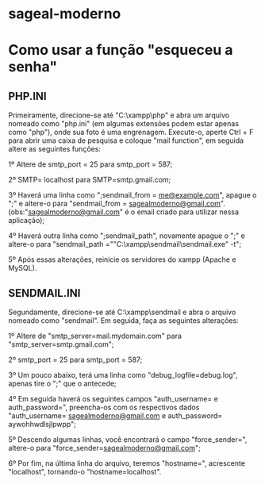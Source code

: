 # sageal-moderno

# Como usar a função "esqueceu a senha"

## PHP.INI

Primeiramente, direcione-se até "C:\xampp\php" e abra um arquivo nomeado como "php.ini" (em algumas extensões podem estar apenas como "php"), onde sua foto é uma engrenagem.
Execute-o, aperte Ctrl + F para abrir uma caixa de pesquisa e coloque "mail function", em seguida altere as seguintes funções: 

1º Altere de smtp_port = 25 para smtp_port = 587;

2º SMTP= localhost para SMTP=smtp.gmail.com;

3º Haverá uma linha como ";sendmail_from = me@example.com", apague o ";" e altere-o para "sendmail_from = sagealmoderno@gmail.com". (obs:"sagealmoderno@gmail.com" é o email criado para utilizar nessa aplicação);

4º Haverá outra linha como ";sendmail_path", novamente apague o ";" e altere-o para "sendmail_path ="\"C:\xampp\sendmail\sendmail.exe\" -t";

5º Após essas alterações, reinicie os servidores do xampp (Apache e MySQL).

## SENDMAIL.INI

Segundamente, direcione-se até C:\xampp\sendmail e abra o arquivo nomeado como "sendmail".
Em seguida, faça as seguintes alterações:

1º Altere de "smtp_server=mail.mydomain.com" para "smtp_server=smtp.gmail.com";

2º smtp_port = 25 para smtp_port = 587;

3º Um pouco abaixo, terá uma linha como "debug_logfile=debug.log", apenas tire o ";" que o antecede;

4º Em seguida haverá os seguintes campos "auth_username= e auth_password=", preencha-os com os respectivos dados "auth_username= sagealmoderno@gmail.com e auth_password= aywohhwdlsjlpwpp";

5º Descendo algumas linhas, você encontrará o campo "force_sender=", altere-o para "force_sender=sagealmoderno@gmail.com";

6º Por fim, na última linha do arquivo, teremos "hostname=", acrescente "localhost", tornando-o "hostname=localhost".
